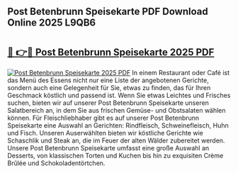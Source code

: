 ## Post Betenbrunn Speisekarte PDF Download Online 2025 L9QB6

# <h2><a href="http://gca98l.nevu.top/?p=Post+Betenbrunn+Speisekarte">🔗 👉🔴 Post Betenbrunn Speisekarte 2025 PDF</a></h2>

[![Post Betenbrunn Speisekarte 2025 PDF](https://i.imgur.com/dBaPXMq.png)](http://gca98l.nevu.top/?p=Post+Betenbrunn+Speisekarte)
In einem Restaurant oder Café ist das Menü des Essens nicht nur eine Liste der angebotenen Gerichte, sondern auch eine Gelegenheit für Sie, etwas zu finden, das für Ihren Geschmack köstlich und passend ist. Wenn Sie etwas Leichtes und Frisches suchen, bieten wir auf unserer Post Betenbrunn Speisekarte unseren Salatbereich an, in dem Sie aus frischen Gemüse- und Obstsalaten wählen können. Für Fleischliebhaber gibt es auf unserer Post Betenbrunn Speisekarte eine Auswahl an Gerichten: Rindfleisch, Schweinefleisch, Huhn und Fisch. Unseren Auserwählten bieten wir köstliche Gerichte wie Schaschlik und Steak an, die im Feuer der alten Wälder zubereitet werden. Unsere Post Betenbrunn Speisekarte umfasst eine große Auswahl an Desserts, von klassischen Torten und Kuchen bis hin zu exquisiten Crème Brûlée und Schokoladentörtchen.
